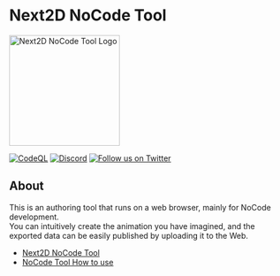 Next2D NoCode Tool
=============
<img src="https://next2d.app/assets/img/tool/logo.svg" width="200" height="200" alt="Next2D NoCode Tool Logo">

[![CodeQL](https://github.com/Next2D/tool.next2d.app/actions/workflows/codeql-analysis.yml/badge.svg)](https://github.com/Next2D/tool.next2d.app/actions/workflows/codeql-analysis.yml)
[![Discord](https://img.shields.io/discord/812136803506716713?label=Discord&logo=discord)](https://discord.gg/6c9rv5Uns5)
[![Follow us on Twitter](https://img.shields.io/twitter/follow/Next2D?label=Follow&style=social)](https://twitter.com/intent/user?screen_name=Next2D)

## About
This is an authoring tool that runs on a web browser, mainly for NoCode development.\
You can intuitively create the animation you have imagined, and the exported data can be easily published by uploading it to the Web.

- [Next2D NoCode Tool](https://tool.next2d.app)
- [NoCode Tool How to use](https://next2d.app/usage)